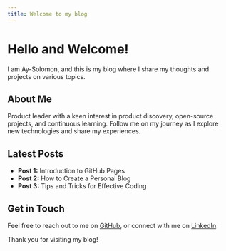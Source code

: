 ```yaml
---
title: Welcome to my blog
---
```


# Hello and Welcome!

I am Ay-Solomon, and this is my blog where I share my thoughts and projects on various topics.

## About Me

Product leader with a keen interest in product discovery, open-source projects, and continuous learning. Follow me on my journey as I explore new technologies and share my experiences.

## Latest Posts

- **Post 1:** Introduction to GitHub Pages
- **Post 2:** How to Create a Personal Blog
- **Post 3:** Tips and Tricks for Effective Coding

## Get in Touch

Feel free to reach out to me on [GitHub](https://github.com/Ay-Solomon), or connect with me on [LinkedIn](https://www.linkedin.com/in/ay-solomon).

Thank you for visiting my blog!
